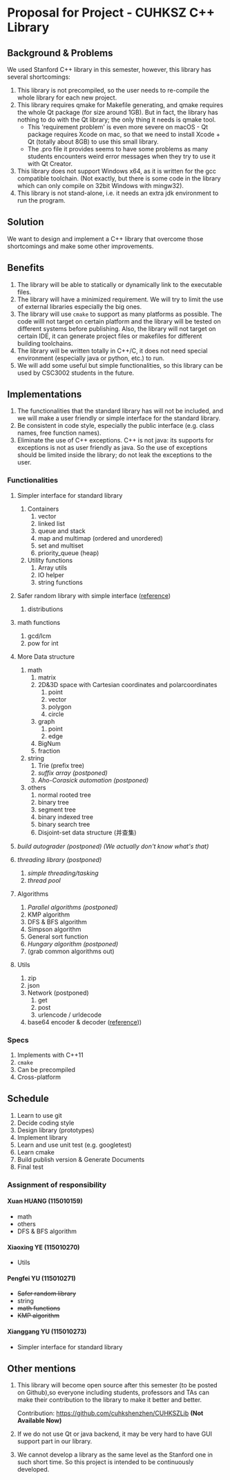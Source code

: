 # Proposal for Project - CUHKSZ C++ Library

## Background & Problems

We used Stanford C++ library in this semester, however, this library has several shortcomings:

1. This library is not precompiled, so the user needs to re-compile the whole library for each new project.
2. This library requires qmake for Makefile generating, and qmake requires the whole Qt package (for size around 1GB). But in fact, the library has nothing to do with the Qt library; the only thing it needs is qmake tool.
    - This 'requirement problem' is even more severe on macOS - Qt package requires Xcode on mac, so that we need to install Xcode + Qt (totally about 8GB) to use this small library.
    - The .pro file it provides seems to have some problems as many students encounters weird error messages when they try to use it with Qt Creator.
3. This library does not support Windows x64, as it is written for the gcc compatible toolchain. (Not exactly, but there is some code in the library which can only compile on 32bit Windows with mingw32).
4. This library is not stand-alone, i.e. it needs an extra jdk environment to run the program.

## Solution

We want to design and implement a C++ library that overcome those shortcomings and make some other improvements.

## Benefits

1. The library will be able to statically or dynamically link to the executable files.
2. The library  will have a minimized requirement. We will try to limit the use of external libraries especially the big ones.
3. The library  will use `cmake` to support as many platforms as possible. The code willl not target on certain platform and the library will be tested on different systems before publishing. Also, the library will not target on certain IDE, it can generate project files or makefiles for different building toolchains.
4. The library  will be written totally in C++/C, it does not need special environment (especially java or python, etc.) to run.
5. We will add some useful but simple functionalities, so this library can be used by CSC3002 students in the future.

## Implementations

1. The functionalities that the standard library has will not be included, and we will make a user friendly or simple interface for the standard library.
2. Be consistent in code style, especially the public interface (e.g. class names, free function names).
3. Eliminate the use of C++ exceptions. C++ is not java: its supports for exceptions is not as user friendly as java. So the use of exceptions should be limited inside the library; do not leak the exceptions to the user.

### Functionalities

1. Simpler interface for standard library
    1. Containers
        1. vector
        2. linked list
        3. queue and stack
        4. map and multimap (ordered and unordered)
        5. set and multiset
        6. priority_queue (heap)
    2. Utility functions
        1. Array utils
        2. IO helper
        3. string functions

2. Safer random library with simple interface ([reference](http://en.cppreference.com/w/cpp/numeric/random))
    1. distributions

3. math functions
    1. gcd/lcm
    2. pow for int

4. More Data structure
    1. math
        1. matrix
        2. 2D&3D space with Cartesian coordinates and polarcoordinates
            1. point
            2. vector
            3. polygon
            4. circle
        3. graph
            1. point
            2. edge
        4. BigNum
        5. fraction
    2. string
        1. Trie (prefix tree)
        2. *suffix array* *(postponed)*
        3. *Aho-Corasick automation* *(postponed)*
    3. others
        1. normal rooted tree
        2. binary tree
        3. segment tree
        4. binary indexed tree
        5. binary search tree
        6. Disjoint-set data structure (并查集)

5. *build autograder (postponed) (We actually don't know what's that)*
6. *threading library (postponed)*
    1. *simple threading/tasking*
    2. *thread pool*

7. Algorithms
    1. *Parallel algorithms (postponed)*
    2. KMP algorithm
    3. DFS & BFS algorithm
    4. Simpson algorithm
    5. General sort function
    6. *Hungary algorithm (postponed)*
    7. (grab common algorithms out)

8. Utils
    1. zip
    2. json
    3. Network (postponed)
        1. get
        2. post
        3. urlencode / urldecode
    4. base64 encoder & decoder ([reference](http://libb64.sourceforge.net/)))

### Specs

1. Implements with C++11
2. `cmake`
3. Can be precompiled
4. Cross-platform

## Schedule

1. Learn to use git
2. Decide coding style
3. Design library (prototypes)
4. Implement library
5. Learn and use unit test (e.g. googletest)
6. Learn cmake
7. Build publish version & Generate Documents
8. Final test

###  Assignment of responsibility
#### Xuan HUANG (115010159)
- math
- others
- DFS & BFS algorithm

#### Xiaoxing YE (115010270)
- Utils

#### Pengfei YU (115010271)
- ~~Safer random library~~
- string
- ~~math functions~~
- ~~KMP algorithm~~

#### Xianggang YU (115010273)
- Simpler interface for standard library



## Other mentions

1. This library will become open source after this semester (to be posted on Github),so everyone including students, professors and TAs can make their contribution to the library to make it better and better.

    Contribution: https://github.com/cuhkshenzhen/CUHKSZLib
    **(Not Available Now)**

2. If we do not use Qt or java backend, it may be very hard to have GUI support part in our library.
3. We cannot develop a library as the same level as the Stanford one in such short time. So this project is intended to be continuously developed.
